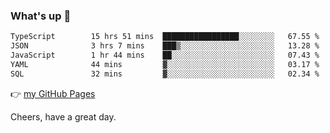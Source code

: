 ### What's up 👋

<!--START_SECTION:waka-->

```txt
TypeScript        15 hrs 51 mins  █████████████████░░░░░░░░   67.55 %
JSON              3 hrs 7 mins    ███▒░░░░░░░░░░░░░░░░░░░░░   13.28 %
JavaScript        1 hr 44 mins    ██░░░░░░░░░░░░░░░░░░░░░░░   07.43 %
YAML              44 mins         ▓░░░░░░░░░░░░░░░░░░░░░░░░   03.17 %
SQL               32 mins         ▓░░░░░░░░░░░░░░░░░░░░░░░░   02.34 %
```

<!--END_SECTION:waka-->

👉 [my GitHub Pages](https://ykzhukian.github.io)

Cheers, have a great day.

